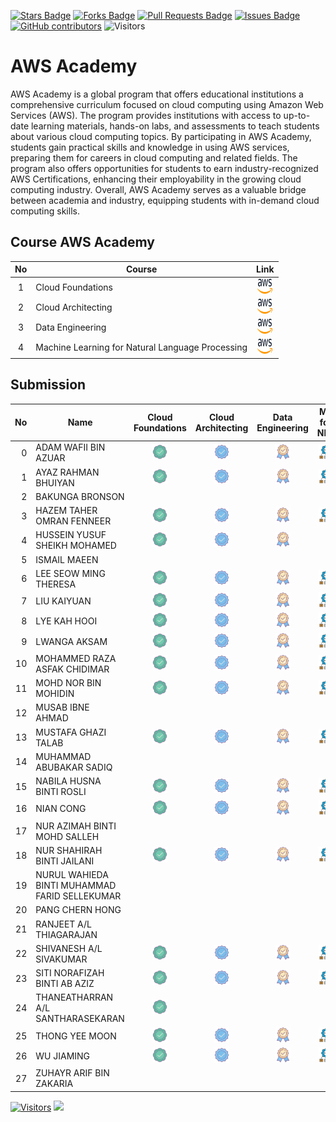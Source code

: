<a href="https://github.com/drshahizan/BDM/stargazers"><img src="https://img.shields.io/github/stars/drshahizan/BDM" alt="Stars Badge"/></a>
<a href="https://github.com/drshahizan/BDM/network/members"><img src="https://img.shields.io/github/forks/drshahizan/BDM" alt="Forks Badge"/></a>
<a href="https://github.com/drshahizan/BDM/pulls"><img src="https://img.shields.io/github/issues-pr/drshahizan/BDM" alt="Pull Requests Badge"/></a>
<a href="https://github.com/drshahizan/BDM"><img src="https://img.shields.io/github/issues/drshahizan/BDM" alt="Issues Badge"/></a>
<a href="https://github.com/drshahizan/BDM/graphs/contributors"><img alt="GitHub contributors" src="https://img.shields.io/github/contributors/drshahizan/BDM?color=2b9348"></a>
![Visitors](https://api.visitorbadge.io/api/visitors?path=https%3A%2F%2Fgithub.com%2Fdrshahizan%2BDM&labelColor=%23d9e3f0&countColor=%23697689&style=flat)



# AWS Academy

AWS Academy is a global program that offers educational institutions a comprehensive curriculum focused on cloud computing using Amazon Web Services (AWS). The program provides institutions with access to up-to-date learning materials, hands-on labs, and assessments to teach students about various cloud computing topics. By participating in AWS Academy, students gain practical skills and knowledge in using AWS services, preparing them for careers in cloud computing and related fields. The program also offers opportunities for students to earn industry-recognized AWS Certifications, enhancing their employability in the growing cloud computing industry. Overall, AWS Academy serves as a valuable bridge between academia and industry, equipping students with in-demand cloud computing skills.

## Course AWS Academy

| No  | Course                                                                                                |                                                             Link                                                             |
| :-: | ----------------------------------------------------------------------------------------------------- | :--------------------------------------------------------------------------------------------------------------------------: |
|  1  | Cloud Foundations | <a href="https://awsacademy.instructure.com/courses/60317" ><img src="../images/aws.svg" width="24px" height="24px" ></a> |
|  2  | Cloud Architecting | <a href="https://awsacademy.instructure.com/courses/60318" ><img src="../images/aws.svg" width="24px" height="24px" ></a> |
|  3  | Data Engineering | <a href="https://awsacademy.instructure.com/courses/60401" ><img src="../images/aws.svg" width="24px" height="24px" ></a> |
|  4  | Machine Learning for Natural Language Processing | <a href="https://awsacademy.instructure.com/courses/60323" ><img src="../images/aws.svg" width="24px" height="24px" ></a> |

## Submission

| No  | Name  | Cloud Foundations | Cloud Architecting | Data Engineering | ML for NLP |
| ---: | ------------- | :-------------: | :-------------: | :-------------: | :-------------: | 
| 0   | ADAM WAFII BIN AZUAR                      | <a href="https://www.credly.com/badges/4bc350fe-4dac-48eb-8ffa-123835bacef4/public_url"><img src="../images/badge1.png" width="24px" height="24px"></a> | <a href="https://www.credly.com/badges/f0cceb63-764c-49a5-8358-45a1921fe550/public_url"><img src="../images/badge2.png" width="24px" height="24px"></a> | <a href="https://www.credly.com/badges/8dfc05e1-c725-4c91-9bbc-8b74e4655b9b/public_url"><img src="../images/badge3.png" width="24px" height="24px"></a>| <a href="https://www.credly.com/badges/8dfc05e1-c725-4c91-9bbc-8b74e4655b9b/public_url"><img src="../images/nlp.png" width="24px" height="24px"></a>|
| 1   | AYAZ RAHMAN BHUIYAN                    |  <a href="https://www.credly.com/badges/8d41c522-494b-4861-b224-853fb8ba962b/public_url"><img src="../images/badge1.png" width="24px" height="24px"></a> | <a href="https://www.credly.com/badges/1f4f888c-fc9a-4021-9ed4-facdf4b6644f/public_url"><img src="../images/badge2.png" width="24px" height="24px"></a> | <a href="https://www.credly.com/badges/bfede587-6bff-421f-9275-10412ad2bbee/public_url"><img src="../images/badge3.png" width="24px" height="24px"></a>| <a href="https://www.credly.com/badges/2715e8ed-d0cf-45f1-860a-f7c5958af617/public_url"><img src="../images/nlp.png" width="24px" height="24px"></a>|
| 2   | BAKUNGA BRONSON                        |
| 3   | HAZEM TAHER OMRAN FENNEER              | <a href="https://www.credly.com/badges/ac081abd-9ed3-479a-b82f-e2588cdf3171/public_url"><img src="../images/badge1.png" width="24px" height="24px"></a> | <a href="https://www.credly.com/badges/6b037cdf-7de4-4477-b4d3-b5db5a2cf8d8/public_url"><img src="../images/badge2.png" width="24px" height="24px"></a> | <a href="https://www.credly.com/badges/30b98403-22e3-46e7-b7b9-7d9d356a4a14/public_url"><img src="../images/badge3.png" width="24px" height="24px"></a>| <a href="https://www.credly.com/badges/e552a75e-7c1b-4dcf-bda7-17719e099ce6/public_url"><img src="../images/nlp.png" width="24px" height="24px"></a>|
| 4   | HUSSEIN YUSUF SHEIKH MOHAMED           |  <a href="https://www.credly.com/badges/d278a9f3-d696-4420-8690-966ce228a360/public_url"><img src="../images/badge1.png" width="24px" height="24px"></a> | <a href="https://www.credly.com/badges/35455eff-1ffa-4d58-a7b0-cf4f76abbf55/public_url"><img src="../images/badge2.png" width="24px" height="24px"></a> |<a href="https://www.credly.com/badges/2ef85480-8c39-45bf-8ec8-3432e55b9e45/public_url"><img src="../images/badge3.png" width="24px" height="24px"></a>|
| 5   | ISMAIL MAEEN                           |
| 6   | LEE SEOW MING THERESA                  | <a href="https://www.credly.com/badges/6e1662da-e593-4e9d-9c34-8ed6392383d5/public_url"><img src="../images/badge1.png" width="24px" height="24px"></a> | <a href="https://www.credly.com/badges/ca29d6f8-7e6e-4d61-82a8-ceed0bbb60e9/public_url"><img src="../images/badge2.png" width="24px" height="24px"></a> | <a href="https://www.credly.com/badges/e7531144-119e-4684-b715-05e3ad943193/public_url"><img src="../images/badge3.png" width="24px" height="24px"></a>| <a href="https://www.credly.com/badges/25db0c84-70bc-493e-9342-7a2de49a6835/public_url"><img src="../images/nlp.png" width="24px" height="24px"></a>
| 7   | LIU KAIYUAN                            | <a href="https://www.credly.com/badges/858a79ee-0b2b-4e90-9e5e-69ae8e66c72a/public_url"><img src="../images/badge1.png" width="24px" height="24px"></a> | <a href="https://www.credly.com/badges/19b33255-bcdb-4d1b-af83-23b9eb8cab99/public_url"><img src="../images/badge2.png" width="24px" height="24px"></a> | <a href="https://www.credly.com/badges/4879ad3c-bb91-4cb1-9a9e-f5e2b3f7d6a8/public_url"><img src="../images/badge3.png" width="24px" height="24px"></a>| <a href="https://www.credly.com/badges/969db748-22f1-43a2-ad1d-28830de35fd2/public_url"><img src="../images/nlp.png" width="24px" height="24px"></a>
| 8   | LYE KAH HOOI                            |<a href="https://www.credly.com/badges/724b7378-7280-4c24-9f85-f02c8f887793/public_url"><img src="../images/badge1.png" width="24px" height="24px"></a> | <a href="https://www.credly.com/badges/8fba04fe-6a93-482e-8eb9-7c4016decc3f/public_url"><img src="../images/badge2.png" width="24px" height="24px"></a> | <a href="https://www.credly.com/badges/96b8c962-f2a8-4bc6-af76-378dcef05e93/public_url"><img src="../images/badge3.png" width="24px" height="24px"></a>| <a href="https://www.credly.com/badges/46f1b980-8306-4997-93a4-8a2fb2f7fd48/public_url"><img src="../images/nlp.png" width="24px" height="24px"></a>
| 9   | LWANGA AKSAM                           |<a href="https://www.credly.com/badges/5d60c50e-359f-4c6c-affd-fde049ed1cfe/public_url"><img src="../images/badge1.png" width="24px" height="24px"></a> | <a href="https://www.credly.com/badges/f85130b9-ba86-44ee-91ad-3aac542c9656/public_url"><img src="../images/badge2.png" width="24px" height="24px"></a> | <a href="https://www.credly.com/badges/d91bedcd-c029-42b5-b28a-a9616d208618/public_url"><img src="../images/badge3.png" width="24px" height="24px"></a> | <a href="https://www.credly.com/badges/ff940994-d8a6-4461-80ad-485cb02c6224/public_url"><img src="../images/nlp.png" width="24px" height="24px"></a>| 
| 10  | MOHAMMED RAZA ASFAK CHIDIMAR           |<a href="https://www.credly.com/badges/2fe18dc7-c99e-4ab5-8ac0-2d047c1a1165/public_url"><img src="../images/badge1.png" width="24px" height="24px"></a> | <a href="https://www.credly.com/badges/b01e2a0e-fce8-4f64-b847-a5282d0bc7db/public_url"><img src="../images/badge2.png" width="24px" height="24px"></a> | <a href="https://www.credly.com/badges/fad9e660-69ae-4e1f-9519-00066ffd02cc/public_url"><img src="../images/badge3.png" width="24px" height="24px"></a>| <a href="https://www.credly.com/badges/08455bca-7f09-4675-9087-d15d2ccf40b9/public_url"><img src="../images/nlp.png" width="24px" height="24px"></a>
| 11  | MOHD NOR BIN MOHIDIN                   |<a href="https://www.credly.com/badges/b8e9cf4c-3045-4170-bb63-2b4efafd9c1b/public_url"><img src="../images/badge1.png" width="24px" height="24px"></a> | <a href="https://www.credly.com/badges/12667ef7-a8cb-4fb0-9f6b-634d7da63a3d/public_url"><img src="../images/badge2.png" width="24px" height="24px"></a> | <a href="https://www.credly.com/badges/eb410be5-61c9-419b-bcf0-f3b5b43a7bc9/public_url"><img src="../images/badge3.png" width="24px" height="24px"></a>| <a href="https://www.credly.com/badges/4b3254c0-3449-4c26-815a-49e28099f002/public_url"><img src="../images/nlp.png" width="24px" height="24px"></a>|
| 12  | MUSAB IBNE AHMAD                        |
| 13  |  MUSTAFA GHAZI TALAB                               |<a href="https://www.credly.com/badges/4f390d53-f2e6-42fd-84df-83db4424eb4c/public_url"><img src="../images/badge1.png" width="24px" height="24px"></a> | <a href="https://www.credly.com/badges/95be18c4-7ec1-400a-8022-ad9abb38004a/public_url"><img src="../images/badge2.png" width="24px" height="24px"></a> | <a href="https://www.credly.com/badges/4ea0fd32-2783-4fb8-b9e4-9baddf6dc1bc/public_url"><img src="../images/badge3.png" width="24px" height="24px"></a>| <a href="https://www.credly.com/badges/add18954-8185-4d2a-bbf7-674c8607d5da/public_url"><img src="../images/nlp.png" width="24px" height="24px"></a>
| 14  | MUHAMMAD ABUBAKAR SADIQ                |
| 15  | NABILA HUSNA BINTI ROSLI               |<a href="https://www.credly.com/badges/5b1ab9ba-d8e2-4b9a-9f1e-2a9a7229b13c/public_url"><img src="../images/badge1.png" width="24px" height="24px"></a> | <a href="https://www.credly.com/badges/d6fcb886-41da-40d0-a9b9-ecfb17303c08/public_url"><img src="../images/badge2.png" width="24px" height="24px"></a> | <a href="https://www.credly.com/badges/6439ee26-ff8a-41f9-9f8c-923a80518874/public_url"><img src="../images/badge3.png" width="24px" height="24px"></a>| <a href="https://www.credly.com/badges/6571ee44-19a4-481c-9bbd-c76175e68933/public_url"><img src="../images/nlp.png" width="24px" height="24px"></a>|
| 16  | NIAN CONG                               |<a href="https://www.credly.com/badges/93b6aeb5-aa71-4fd0-89e1-90f3d2e3d017/public_url"><img src="../images/badge1.png" width="24px" height="24px"></a> | <a href="https://www.credly.com/badges/63c5638f-899e-4ff5-ba65-88bed9224c9c/public_url"><img src="../images/badge2.png" width="24px" height="24px"></a> | <a href="https://www.credly.com/badges/9fc9e9b9-04ca-4ad5-81cb-fe0fc2abe054/public_url"><img src="../images/badge3.png" width="24px" height="24px"></a>| <a href="https://www.credly.com/badges/f0c4ccf1-7a38-472f-9764-083d7d1926a9/public_url"><img src="../images/nlp.png" width="24px" height="24px"></a>|
| 17  | NUR AZIMAH BINTI MOHD SALLEH           |
| 18  | NUR SHAHIRAH BINTI JAILANI             |<a href="https://www.credly.com/badges/afb90f2b-4c43-44fb-b780-3af9d7586494/public_url"><img src="../images/badge1.png" width="24px" height="24px"></a>|<a href="https://www.credly.com/badges/e09e4c83-64d4-40dc-8b4f-c8d997064d62/public_url"><img src="../images/badge2.png" width="24px" height="24px"></a>| <a href="https://www.credly.com/badges/3fe45193-7b92-4ab7-8400-ca7f73744311/public_url"><img src="../images/badge3.png" width="24px" height="24px"></a>| <a href="https://www.credly.com/badges/98290bc2-33aa-41c7-a3c4-bbf6582e9b25/public_url"><img src="../images/nlp.png" width="24px" height="24px"></a>|
| 19  | NURUL WAHIEDA BINTI MUHAMMAD FARID SELLEKUMAR  |
| 20  | PANG CHERN HONG                        |
| 21  | RANJEET A/L THIAGARAJAN                |
| 22  | SHIVANESH A/L SIVAKUMAR                |<a href="https://www.credly.com/badges/ae771ae0-91c4-4baf-954b-04d9dbb3818d/public_url"><img src="../images/badge1.png" width="24px" height="24px"></a>|<a href="https://www.credly.com/badges/ff304b3e-98ae-4d52-8e35-3151a14bbf04/public_url"><img src="../images/badge2.png" width="24px" height="24px"></a>| <a href="https://www.credly.com/badges/3f342e93-7a7d-44a3-abab-566dff233a03/public_url"><img src="../images/badge3.png" width="24px" height="24px"></a>| <a href="https://www.credly.com/badges/98290bc2-33aa-41c7-a3c4-bbf6582e9b25/public_url"><img src="../images/nlp.png" width="24px" height="24px"></a>|
| 23  | SITI NORAFIZAH BINTI AB AZIZ           |<a href="https://www.credly.com/badges/a217a545-00c2-48f2-87fb-2efbf6e3da14/public_url"><img src="../images/badge1.png" width="24px" height="24px"></a> |<a href="https://www.credly.com/badges/b286c756-391f-4ce2-b538-71a96a2d59c5/public_url"><img src="../images/badge2.png" width="24px" height="24px"></a> | <a href="https://www.credly.com/badges/3b5cd6b9-f6f0-493f-951f-3c1799aa5915/public_url"><img src="../images/badge3.png" width="24px" height="24px"></a>| <a href="https://www.credly.com/badges/84bff3a7-446e-430a-97a5-045ef8aa2032/public_url"><img src="../images/nlp.png" width="24px" height="24px"></a>|
| 24  | THANEATHARRAN A/L SANTHARASEKARAN      |<a href="https://www.credly.com/earner/earned/badge/18c9d65f-53cc-4e96-9553-13f6030d6267"><img src="../images/badge1.png" width="24px" height="24px"></a> |
| 25  | THONG YEE MOON                         |<a href="https://www.credly.com/badges/7536ce85-94d5-43eb-a022-7e2fff945c13/public_url"><img src="../images/badge1.png" width="24px" height="24px"></a> |<a href="https://www.credly.com/badges/52f71211-2451-4224-a006-e57fc05e46fa/public_url"><img src="../images/badge2.png" width="24px" height="24px"></a> | <a href="https://www.credly.com/badges/b1680c97-bc4a-435a-90d7-259d5fd783c8/public_url"><img src="../images/badge3.png" width="24px" height="24px"></a>| <a href="https://www.credly.com/badges/ebb1cb34-1772-4622-9da1-5afdd0c51eb1/public_url"><img src="../images/nlp.png" width="24px" height="24px"></a>|
| 26  | WU JIAMING                             |<a href="https://www.credly.com/badges/4a7d2e7c-2748-42b2-87d8-48956d7e3e54/public_url"><img src="../images/badge1.png" width="24px" height="24px"></a> |<a href="https://www.credly.com/badges/1381bc4a-0796-4741-883b-54e93434d516/public_url"><img src="../images/badge2.png" width="24px" height="24px"></a> | <a href="https://www.credly.com/badges/02d4e5b7-4857-4e0e-bb73-f3838ad8fc1c/public_url"><img src="../images/badge3.png" width="24px" height="24px"></a>| <a href="https://www.credly.com/badges/816bab97-7aba-4433-b963-f7c0f5504735/public_url"><img src="../images/nlp.png" width="24px" height="24px"></a>|
| 27  | ZUHAYR ARIF BIN ZAKARIA                |


[![Visitors](https://api.visitorbadge.io/api/visitors?path=https%3A%2F%2Fgithub.com%2Fdrshahizan&labelColor=%23697689&countColor=%23555555&style=plastic)](https://visitorbadge.io/status?path=https%3A%2F%2Fgithub.com%2Fdrshahizan)
![](https://hit.yhype.me/github/profile?user_id=81284918)

